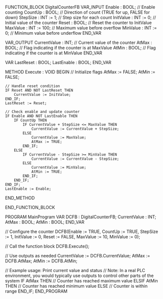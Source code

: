 FUNCTION_BLOCK DigitalCounterFB
VAR_INPUT
    Enable : BOOL;          // Enable counting
    CountUp : BOOL;         // Direction of count (TRUE for up, FALSE for down)
    StepSize : INT := 1;     // Step size for each count
    InitValue : INT := 0;    // Initial value of the counter
    Reset : BOOL;           // Reset the counter to InitValue
    MaxValue : INT := 100;   // Maximum value before overflow
    MinValue : INT := 0;     // Minimum value before underflow
END_VAR

VAR_OUTPUT
    CurrentValue : INT;      // Current value of the counter
    AtMax : BOOL;            // Flag indicating if the counter is at MaxValue
    AtMin : BOOL;            // Flag indicating if the counter is at MinValue
END_VAR

VAR
    LastReset : BOOL;
    LastEnable : BOOL;
END_VAR

METHOD Execute : VOID
BEGIN
    // Initialize flags
    AtMax := FALSE;
    AtMin := FALSE;

    // Handle reset condition
    IF Reset AND NOT LastReset THEN
        CurrentValue := InitValue;
    END_IF;
    LastReset := Reset;

    // Check enable and update counter
    IF Enable AND NOT LastEnable THEN
        IF CountUp THEN
            IF CurrentValue + StepSize <= MaxValue THEN
                CurrentValue := CurrentValue + StepSize;
            ELSE
                CurrentValue := MaxValue;
                AtMax := TRUE;
            END_IF;
        ELSE
            IF CurrentValue - StepSize >= MinValue THEN
                CurrentValue := CurrentValue - StepSize;
            ELSE
                CurrentValue := MinValue;
                AtMin := TRUE;
            END_IF;
        END_IF;
    END_IF;
    LastEnable := Enable;
END_METHOD

END_FUNCTION_BLOCK

PROGRAM MainProgram
VAR
    DCFB : DigitalCounterFB;
    CurrentValue : INT;
    AtMax : BOOL;
    AtMin : BOOL;
END_VAR

// Configure the counter
DCFB(Enable := TRUE,
     CountUp := TRUE,
     StepSize := 1,
     InitValue := 0,
     Reset := FALSE,
     MaxValue := 10,
     MinValue := 0);

// Call the function block
DCFB.Execute();

// Use outputs as needed
CurrentValue := DCFB.CurrentValue;
AtMax := DCFB.AtMax;
AtMin := DCFB.AtMin;

// Example usage: Print current value and status
// Note: In a real PLC environment, you would typically use outputs to control other parts of the system
IF AtMax THEN
    // Counter has reached maximum value
ELSIF AtMin THEN
    // Counter has reached minimum value
ELSE
    // Counter is within range
END_IF;
END_PROGRAM

